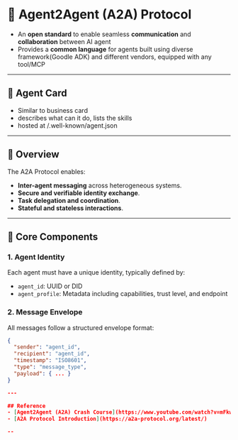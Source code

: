 # 🤖 Agent2Agent (A2A) Protocol

- An **open standard** to enable seamless **communication** and **collaboration** between AI agent
- Provides a **common language** for agents built using diverse framework(Goodle ADK) and different vendors, equipped with any tool/MCP 

---

## 📘 Agent Card
- Similar to business card
- describes what can it do, lists the skills
- hosted at /.well-known/agent.json
---

## 📘 Overview
The A2A Protocol enables:
- **Inter-agent messaging** across heterogeneous systems.
- **Secure and verifiable identity exchange**.
- **Task delegation and coordination**.
- **Stateful and stateless interactions**.

---

## 🧩 Core Components

### 1. **Agent Identity**
Each agent must have a unique identity, typically defined by:
- `agent_id`: UUID or DID
- `agent_profile`: Metadata including capabilities, trust level, and endpoint

### 2. **Message Envelope**
All messages follow a structured envelope format:
```json
{
  "sender": "agent_id",
  "recipient": "agent_id",
  "timestamp": "ISO8601",
  "type": "message_type",
  "payload": { ... }
}

---

## Reference
- [Agent2Agent (A2A) Crash Course](https://www.youtube.com/watch?v=mFkw3p5qSuA)
- [A2A Protocol Introduction](https://a2a-protocol.org/latest/) 

--
